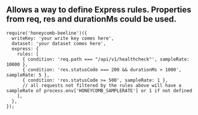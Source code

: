 ## Allows a way to define Express rules. Properties from req, res and durationMs could be used.

```
require('honeycomb-beeline')({
  writeKey: 'your write key comes here',
  dataset: 'your dataset comes here',
  express: {
    rules: [
      { condition: 'req.path === "/api/v1/healthcheck"', sampleRate: 10000 },
      { condition: 'res.statusCode === 200 && durationMs > 1000', sampleRate: 5 },
      { condition: 'res.statusCode >= 500', sampleRate: 1 },
      // all requests not filtered by the rules above will have a sampleRate of process.env['HONEYCOMB_SAMPLERATE'] or 1 if not defined
    ],
  },
});
```
